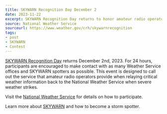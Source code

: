 ```yaml
---
title: SKYWARN Recognition Day December 2
date: 2023-11-22
excerpt: SKYWARN Recognition Day returns to honor amateur radio operators.
source: National Weather Service
sourceurl: https://www.weather.gov/crh/skywarnrecognition
tags:
- post
- SKYWARN
- Contest
---
```

[SKYWARN Recognition Day](https://www.weather.gov/crh/skywarnrecognition) returns December 2nd, 2023. For 24 hours, participants are encouraged to make contact with as many Weather Service offices and SKYWARN spotters as possible. This event is designed to call out the service that amateur radio operators provide when relaying critical weather information back to the National Weather Service when severe weather strikes. 

Visit the [National Weather Service](https://www.weather.gov/crh/skywarnrecognition) for details on how to participate.

Learn more about [SKYWARN](https://www.weather.gov/SKYWARN) and how to become a storm spotter.